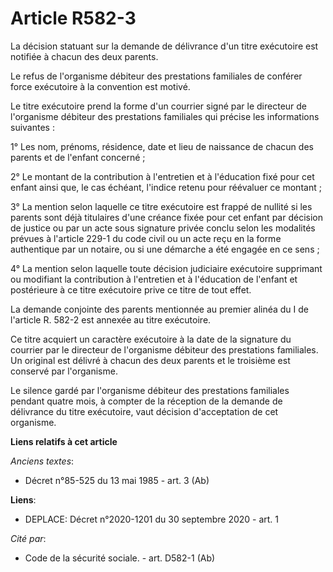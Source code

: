 # Article R582-3

La décision statuant sur la demande de délivrance d'un titre exécutoire est notifiée à chacun des deux parents. 

Le refus de l'organisme débiteur des prestations familiales de conférer force exécutoire à la convention est motivé. 

Le titre exécutoire prend la forme d'un courrier signé par le directeur de l'organisme débiteur des prestations familiales
qui précise les informations suivantes : 

1° Les nom, prénoms, résidence, date et lieu de naissance de chacun des parents et de l'enfant concerné ; 

2° Le montant de la contribution à l'entretien et à l'éducation fixé pour cet enfant ainsi que, le cas échéant, l'indice
retenu pour réévaluer ce montant ; 

3° La mention selon laquelle ce titre exécutoire est frappé de nullité si les parents sont déjà titulaires d'une créance
fixée pour cet enfant par décision de justice ou par un acte sous signature privée conclu selon les modalités prévues à
l'article 229-1 du code civil ou un acte reçu en la forme authentique par un notaire, ou si une démarche a été engagée en ce
sens ; 

4° La mention selon laquelle toute décision judiciaire exécutoire supprimant ou modifiant la contribution à l'entretien et à
l'éducation de l'enfant et postérieure à ce titre exécutoire prive ce titre de tout effet. 

La demande conjointe des parents mentionnée au premier alinéa du I de l'article R. 582-2 est annexée au titre exécutoire. 

Ce titre acquiert un caractère exécutoire à la date de la signature du courrier par le directeur de l'organisme débiteur des
prestations familiales. Un original est délivré à chacun des deux parents et le troisième est conservé par l'organisme. 

Le silence gardé par l'organisme débiteur des prestations familiales pendant quatre mois, à compter de la réception de la
demande de délivrance du titre exécutoire, vaut décision d'acceptation de cet organisme.

**Liens relatifs à cet article**

_Anciens textes_:

  - Décret n°85-525 du 13 mai 1985 - art. 3 (Ab)

**Liens**:

  - DEPLACE: Décret n°2020-1201 du 30 septembre 2020 - art. 1

_Cité par_:

  - Code de la sécurité sociale. - art. D582-1 (Ab)
